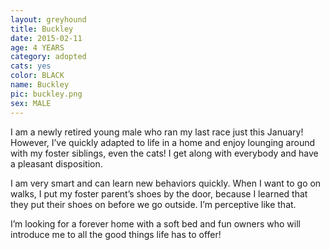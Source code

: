 ```yaml
---
layout: greyhound
title: Buckley
date: 2015-02-11
age: 4 YEARS
category: adopted
cats: yes
color: BLACK
name: Buckley
pic: buckley.png
sex: MALE
---
```


I am a newly retired young male who ran my last race just this January! However, I’ve quickly adapted to life in a home and enjoy lounging around with my foster siblings, even the cats! I get along with everybody and have a pleasant disposition. 

I am very smart and can learn new behaviors quickly. When I want to go on walks, I put my foster parent’s shoes by the door, because I learned that they put their shoes on before we go outside. I’m perceptive like that. 

I’m looking for a forever home with a soft bed and fun owners who will introduce me to all the good things life has to offer! 